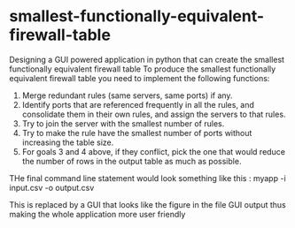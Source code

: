 # smallest-functionally-equivalent-firewall-table
Designing a GUI powered application in python that can create the smallest functionally equivalent firewall table 
To produce the smallest functionally equivalent firewall table you need to implement the following
functions:

1. Merge redundant rules (same servers, same ports) if any.
2. Identify ports that are referenced frequently in all the rules, and consolidate them in their
own rules, and assign the servers to that rules.
3. Try to join the server with the smallest number of rules.
4. Try to make the rule have the smallest number of ports without increasing the table size.
5. For goals 3 and 4 above, if they conflict, pick the one that would reduce the number of rows
in the output table as much as possible.


THe final command line statement would look something like this : myapp -i input.csv -o output.csv

This is replaced by a GUI that looks like the figure in the file GUI output thus making the whole application more user friendly

